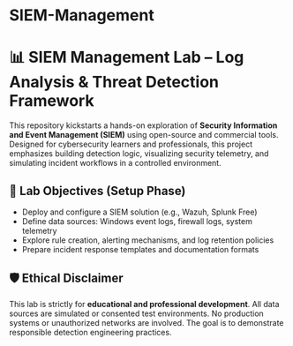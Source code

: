 # SIEM-Management

# 📊 SIEM Management Lab – Log Analysis & Threat Detection Framework

This repository kickstarts a hands-on exploration of **Security Information and Event Management (SIEM)** using open-source and commercial tools. Designed for cybersecurity learners and professionals, this project emphasizes building detection logic, visualizing security telemetry, and simulating incident workflows in a controlled environment.

## 🚀 Lab Objectives (Setup Phase)

- Deploy and configure a SIEM solution (e.g., Wazuh, Splunk Free)
- Define data sources: Windows event logs, firewall logs, system telemetry
- Explore rule creation, alerting mechanisms, and log retention policies
- Prepare incident response templates and documentation formats

## 🛡️ Ethical Disclaimer

This lab is strictly for **educational and professional development**. All data sources are simulated or consented test environments. No production systems or unauthorized networks are involved. The goal is to demonstrate responsible detection engineering practices.

